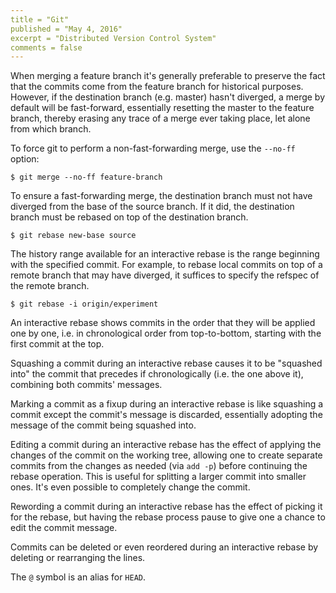 ```yaml
---
title = "Git"
published = "May 4, 2016"
excerpt = "Distributed Version Control System"
comments = false
---
```


When merging a feature branch it's generally preferable to preserve the fact that the commits come from the feature branch for historical purposes. However, if the destination branch (e.g. master) hasn't diverged, a merge by default will be fast-forward, essentially resetting the master to the feature branch, thereby erasing any trace of a merge ever taking place, let alone from which branch.

To force git to perform a non-fast-forwarding merge, use the `--no-ff` option:

``` console
$ git merge --no-ff feature-branch
```

To ensure a fast-forwarding merge, the destination branch must not have diverged from the base of the source branch. If it did, the destination branch must be rebased on top of the destination branch.

``` console
$ git rebase new-base source
```

The history range available for an interactive rebase is the range beginning with the specified commit. For example, to rebase local commits on top of a remote branch that may have diverged, it suffices to specify the refspec of the remote branch.

``` console
$ git rebase -i origin/experiment
```

An interactive rebase shows commits in the order that they will be applied one by one, i.e. in chronological order from top-to-bottom, starting with the first commit at the top.

Squashing a commit during an interactive rebase causes it to be "squashed into" the commit that precedes if chronologically (i.e. the one above it), combining both commits' messages.

Marking a commit as a fixup during an interactive rebase is like squashing a commit except the commit's message is discarded, essentially adopting the message of the commit being squashed into.

Editing a commit during an interactive rebase has the effect of applying the changes of the commit on the working tree, allowing one to create separate commits from the changes as needed (via `add -p`) before continuing the rebase operation. This is useful for splitting a larger commit into smaller ones. It's even possible to completely change the commit.

Rewording a commit during an interactive rebase has the effect of picking it for the rebase, but having the rebase process pause to give one a chance to edit the commit message.

Commits can be deleted or even reordered during an interactive rebase by deleting or rearranging the lines.

The `@` symbol is an alias for `HEAD`.
